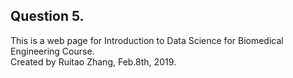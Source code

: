 ## Question 5.
This is a web page for Introduction to Data Science for Biomedical Engineering Course.   
Created by Ruitao Zhang, Feb.8th, 2019.
